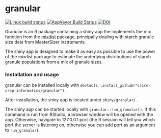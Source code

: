 # granular

[![Linux build status](https://travis-ci.org/csiro-crop-informatics/granular.svg?branch=master)](https://travis-ci.org/csiro-crop-informatics/granular)
[![AppVeyor Build Status](https://ci.appveyor.com/api/projects/status/github/csiro-crop-informatics/granular?branch=master&svg=true)](https://ci.appveyor.com/project/csiro-crop-informatics/granular)
[![DOI](https://zenodo.org/badge/35611420.svg)](https://zenodo.org/badge/latestdoi/35611420)

Granular is an R package containing a shiny app the implements the mix function from the [mixdist](http://ms.mcmaster.ca/peter/mix/mix.html) package, principally dealing with starch granule size data from MasterSizer instruments.

The shiny app is designed to make it as easy as possible to use the power of the mixdist package to estimate the underlying distributions of starch granule populations from a mix of granule sizes.

### Installation and usage

granular can be installed locally with `devtools::install_github("csiro-crop-informatics/granular")`.

After installation, the shiny app is located under `shiny/granular/`. 

The shiny app can be started locally with `granular::run_granular()`. If this command is run from RStudio, a browser window will be opened with the app. Otherwise, navigate to 127.0.0.1:port (the R session will tell you which port the server is listening on, otherwise you can add port as an argument to `run_granular`).
